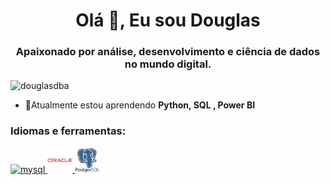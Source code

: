 <h1 align="center">Olá 👋, Eu sou Douglas</h1>
<h3 align="center">Apaixonado por análise, desenvolvimento e ciência de dados no mundo digital.</h3>

<p align="left" > <img src="https://komarev.com/ghpvc/?username=douglasdba&label=Profile%20views&color=0e75b6&style=flat" alt="douglasdba" /> </p>

- 🌱Atualmente estou aprendendo **Python, SQL , Power BI**


<h3 align="left">Idiomas e ferramentas:</h3>
<p align="left"> <a href="https://www.mysql.com/" target="_blank" rel="noreferrer"> <img src=["https://raw.githubusercontent.com/ devicons/devicon/master/icons/mysql/mysql-original-wordmark.svg"](https://cdn.icon-icons.com/icons2/2415/PNG/512/mysql_original_wordmark_logo_icon_146417.png) alt="mysql" width="40" height="40"/> </a> <a href="https://www. oracle.com/" target="_blank" rel="noreferrer"> <img src="https://raw.githubusercontent.com/devicons/devicon/master/icons/oracle/oracle-original.svg" alt=" oracle" width="40" height="40"/> </a> <a href="https://www.postgresql.org" target="_blank" rel="noreferrer"> <img src="https://raw.githubusercontent.com/devicons/devicon/master/icons/postgresql/postgresql-original-wordmark.svg" alt="postgresql" width="40" height="40"/> </a> 


